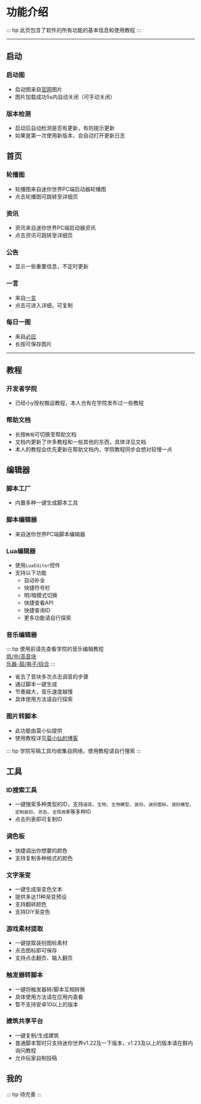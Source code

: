 # 功能介绍

::: tip
此页包含了软件的所有功能的基本信息和使用教程
:::

---

## 启动

### 启动图

- 启动图来自[官网](https://mini1.cn/)图片
- 图片加载成功5s内自动关闭（可手动关闭）

### 版本检测

- 启动后自动检测是否有更新，有则提示更新
- 如果是第一次使用新版本，会自动打开更新日志

## 首页

### 轮播图

- 轮播图来自迷你世界PC端启动器轮播图
- 点击轮播图可跳转至详细页

### 资讯

- 资讯来自迷你世界PC端启动器资讯
- 点击资讯可跳转至详细页

### 公告

- 显示一些重要信息，不定时更新

### 一言

- 来自[一言](https://hitokoto.cn/)
- 点击可进入详细，可复制

### 每日一图

- 来自[必应](https://cn.bing.com/)
- 长按可保存图片

---

## 教程

### 开发者学院

- 已经小y授权搬运教程，本人也有在学院发布过一些教程

### 帮助文档

- 长按`教程`可切换至帮助文档
- 文档内更新了许多教程和一些其他的东西，具体详见文档
- 本人的教程会优先更新在帮助文档内，学院教程同步会想对较慢一点

## 编辑器

### 脚本工厂

- 内置多种一键生成脚本工具

### 脚本编辑器

- 来自迷你世界PC端脚本编辑器

### Lua编辑器

- 使用`LuaEditor`控件
- 支持以下功能
    - 自动补全
    - 快捷符号栏
    - 明/暗模式切换
    - 快捷查看API
    - 快捷查询ID
    - 更多功能请自行探索

### 音乐编辑器

::: tip
使用前请先查看学院的音乐编辑教程  
[低/中/高音块](https://dev-wiki.mini1.cn/cyclopdeia?wikiMenuId=1&wikiId=1114)  
[乐器-鼓/电子/综合](https://dev-wiki.mini1.cn/cyclopdeia?wikiMenuId=1&wikiId=1133)
:::

- 省去了音块多次点击调音的步骤
- 通过脚本一键生成
- 节奏越大，音乐速度越慢
- 具体使用方法请自行探索

### 图片转脚本

- 此功能由莫小仙提供
- 使用教程详见[莫小仙的博客](https://ycbrmsn.com/mini/script/detail/200/10)

::: tip
学院写稿工具均收集自网络，使用教程请自行搜索
:::

## 工具

### ID搜索工具

- 一键搜索多种类型的ID，支持`道具`、`生物`、`生物模型`、`装扮`、`装扮图标`、`装扮模型`、`定制装扮`、`状态`、`全局效果`等多种ID
- 点击列表即可复制ID

### 调色板

- 快捷调出你想要的颜色
- 支持复制多种格式的颜色

### 文字渐变

- 一键生成渐变色文本
- 提供多达11种渐变预设
- 支持翻转颜色
- 支持DIY渐变色

### 游戏素材提取

- 一键提取装扮图标素材
- 点击图标即可保存
- 支持点击翻页、输入翻页

### 触发器转脚本

- 一键将触发器转/脚本互相转换
- 具体使用方法请在应用内查看
- 暂不支持安卓10以上的版本

### 建筑共享平台

- 一键复制/生成建筑
- 普通脚本暂时只支持迷你世界v1.22及一下版本，v1.23及以上的版本请在群内询问教程
- 允许玩家自制投稿

## 我的

::: tip
待完善
:::